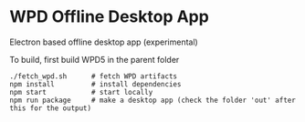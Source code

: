 # WPD Offline Desktop App

Electron based offline desktop app (experimental)

To build, first build WPD5 in the parent folder

```
./fetch_wpd.sh      # fetch WPD artifacts
npm install         # install dependencies
npm start           # start locally
npm run package     # make a desktop app (check the folder 'out' after this for the output)
```


